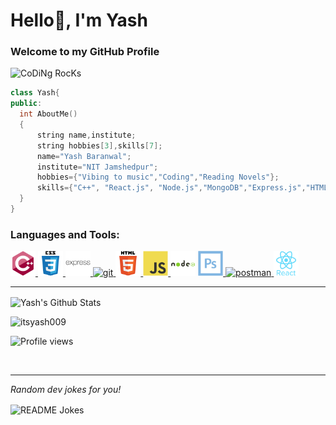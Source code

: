 

<h1>Hello👋, I'm Yash</h1>
<h3 >Welcome to my GitHub Profile</h3>
<img src="https://github.com/SP-XD/SP-XD/blob/main/images/dev-working.gif?raw=true" href="https://github.com/SP-XD" alt="CoDiNg RocKs"  width="500"/>

```cpp
class Yash{
public:
  int AboutMe()
  {
	  string name,institute;
	  string hobbies[3],skills[7];
	  name="Yash Baranwal";
	  institute="NIT Jamshedpur";
	  hobbies={"Vibing to music","Coding","Reading Novels"};
	  skills={"C++", "React.js", "Node.js","MongoDB","Express.js","HTML","CSS"};
  }
}
```

<h3 align="left">Languages and Tools:</h3>
<p align="left"> <a href="https://www.w3schools.com/cpp/" target="_blank"> <img src="https://raw.githubusercontent.com/devicons/devicon/master/icons/cplusplus/cplusplus-original.svg" alt="cplusplus" width="40" height="40"/> </a> <a href="https://www.w3schools.com/css/" target="_blank"> <img src="https://raw.githubusercontent.com/devicons/devicon/master/icons/css3/css3-original-wordmark.svg" alt="css3" width="40" height="40"/> </a> <a href="https://expressjs.com" target="_blank"> <img src="https://raw.githubusercontent.com/devicons/devicon/master/icons/express/express-original-wordmark.svg" alt="express" width="40" height="40"/> </a> <a href="https://git-scm.com/" target="_blank"> <img src="https://www.vectorlogo.zone/logos/git-scm/git-scm-icon.svg" alt="git" width="40" height="40"/> </a> <a href="https://www.w3.org/html/" target="_blank"> <img src="https://raw.githubusercontent.com/devicons/devicon/master/icons/html5/html5-original-wordmark.svg" alt="html5" width="40" height="40"/> </a> <a href="https://developer.mozilla.org/en-US/docs/Web/JavaScript" target="_blank"> <img src="https://raw.githubusercontent.com/devicons/devicon/master/icons/javascript/javascript-original.svg" alt="javascript" width="40" height="40"/> </a> <img src="https://raw.githubusercontent.com/devicons/devicon/master/icons/nodejs/nodejs-original-wordmark.svg" alt="nodejs" width="40" height="40"/> </a> <a href="https://www.photoshop.com/en" target="_blank"> <img src="https://raw.githubusercontent.com/devicons/devicon/master/icons/photoshop/photoshop-line.svg" alt="photoshop" width="40" height="40"/> </a> <a href="https://postman.com" target="_blank"> <img src="https://www.vectorlogo.zone/logos/getpostman/getpostman-icon.svg" alt="postman" width="40" height="40"/> </a> <a href="https://reactjs.org/" target="_blank"> <img src="https://raw.githubusercontent.com/devicons/devicon/master/icons/react/react-original-wordmark.svg" alt="react" width="40" height="40"/> </a> </p>
<hr>
<img align="center" src="https://github-readme-stats.vercel.app/api?username=itsyash009&include_all_commits=true&count_private=true&show_icons=true&line_height=40&title_color=7A7ADB&icon_color=2234AE&text_color=D3D3D3&bg_color=0,000000,130F40" alt="Yash's Github Stats">
<p>
<img src="https://github-readme-stats.vercel.app/api/top-langs?username=itsyash009&show_icons=true&locale=en&layout=compact&title_color=7A7ADB&icon_color=2234AE&text_color=D3D3D3&bg_color=0,000000,130F40" alt="itsyash009" />
</p>

![Profile views](https://gpvc.arturio.dev/itsyash009)  

 <br>
<hr></hr>


<i>Random dev jokes for you! </i>
<p>
<a ><img align="center" src="https://readme-jokes.vercel.app/api?bgColor=%23073b4c&textColor=%2306d6a0&aColor=%2306d6a0&borderColor=%2306d6a0" alt="README Jokes"></a>

</p>
